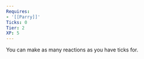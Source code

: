 ```yaml
---
Requires:
- '[[Parry]]'
Ticks: 0
Tier: 2
XP: 5
---
```


You can make as many reactions as you have ticks for.